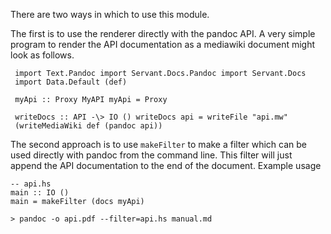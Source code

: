 There are two ways in which to use this module.

The first is to use the renderer directly with the pandoc API. A very
simple program to render the API documentation as a mediawiki document
might look as follows.

```
 import Text.Pandoc import Servant.Docs.Pandoc import Servant.Docs
 import Data.Default (def)

 myApi :: Proxy MyAPI myApi = Proxy

 writeDocs :: API -\> IO () writeDocs api = writeFile "api.mw"
 (writeMediaWiki def (pandoc api))
```

The second approach is to use `makeFilter` to make a filter which can be
used directly with pandoc from the command line. This filter will just
append the API documentation to the end of the document. Example usage

```
-- api.hs
main :: IO ()
main = makeFilter (docs myApi)

> pandoc -o api.pdf --filter=api.hs manual.md
````

